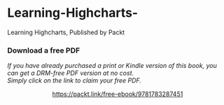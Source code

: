 


# Learning-Highcharts-
Learning Highcharts, Published by Packt
### Download a free PDF

 <i>If you have already purchased a print or Kindle version of this book, you can get a DRM-free PDF version at no cost.<br>Simply click on the link to claim your free PDF.</i>
<p align="center"> <a href="https://packt.link/free-ebook/9781783287451">https://packt.link/free-ebook/9781783287451 </a> </p>